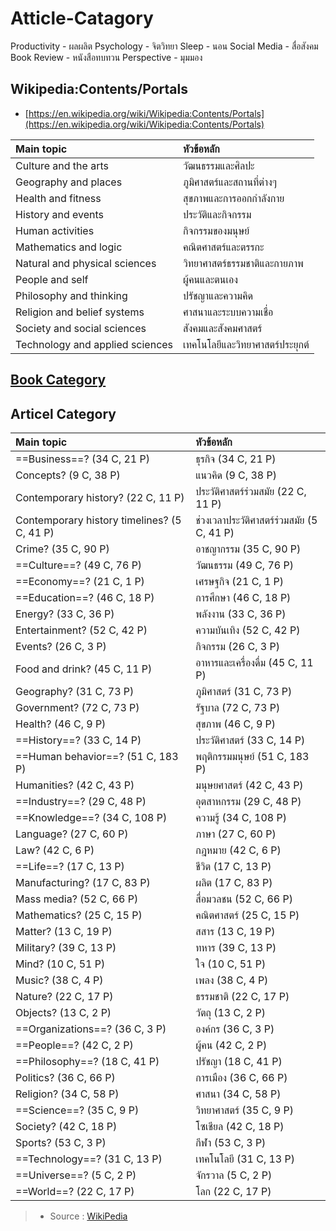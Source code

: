 # Atticle-Catagory

Productivity	-	ผลผลิต
Psychology	-	จิตวิทยา
Sleep	-	นอน
Social Media	-	สื่อสังคม
Book Review	-	หนังสือทบทวน
Perspective	-	มุมมอง

## Wikipedia:Contents/Portals

* [https://en.wikipedia.org/wiki/Wikipedia:Contents/Portals](https://en.wikipedia.org/wiki/Wikipedia:Contents/Portals)

| Main topic | หัวข้อหลัก |
| :--- | :--- |
| Culture and the arts | วัฒนธรรมและศิลปะ |
| Geography and places | ภูมิศาสตร์และสถานที่ต่างๆ |
| Health and fitness | สุขภาพและการออกกำลังกาย |
| History and events | ประวัติและกิจกรรม |
| Human activities | กิจกรรมของมนุษย์ |
| Mathematics and logic | คณิตศาสตร์และตรรกะ |
| Natural and physical sciences | วิทยาศาสตร์ธรรมชาติและกายภาพ |
| People and self | ผู้คนและตนเอง |
| Philosophy and thinking | ปรัชญาและความคิด |
| Religion and belief systems | ศาสนาและระบบความเชื่อ |
| Society and social sciences | สังคมและสังคมศาสตร์ |
| Technology and applied sciences | เทคโนโลยีและวิทยาศาสตร์ประยุกต์ |

## [Book Category](https://www.thaibooklibrary.com/library/index.html)

## Articel Category

| Main topic | หัวข้อหลัก |
| :--- | :--- |
| ==Business==? \(34 C, 21 P\) | ธุรกิจ \(34 C, 21 P\) |
| Concepts? \(9 C, 38 P\) | แนวคิด \(9 C, 38 P\) |
| Contemporary history? \(22 C, 11 P\) | ประวัติศาสตร์ร่วมสมัย \(22 C, 11 P\) |
| Contemporary history timelines? \(5 C, 41 P\) | ช่วงเวลาประวัติศาสตร์ร่วมสมัย \(5 C, 41 P\) |
| Crime? \(35 C, 90 P\) | อาชญากรรม \(35 C, 90 P\) |
| ==Culture==? \(49 C, 76 P\) | วัฒนธรรม \(49 C, 76 P\) |
| ==Economy==? \(21 C, 1 P\) | เศรษฐกิจ \(21 ​​C, 1 P\) |
| ==Education==? \(46 C, 18 P\) | การศึกษา \(46 C, 18 P\) |
| Energy? \(33 C, 36 P\) | พลังงาน \(33 C, 36 P\) |
| Entertainment? \(52 C, 42 P\) | ความบันเทิง \(52 C, 42 P\) |
| Events? \(26 C, 3 P\) | กิจกรรม \(26 C, 3 P\) |
| Food and drink? \(45 C, 11 P\) | อาหารและเครื่องดื่ม \(45 C, 11 P\) |
| Geography? \(31 C, 73 P\) | ภูมิศาสตร์ \(31 C, 73 P\) |
| Government? \(72 C, 73 P\) | รัฐบาล \(72 C, 73 P\) |
| Health? \(46 C, 9 P\) | สุขภาพ \(46 C, 9 P\) |
| ==History==? \(33 C, 14 P\) | ประวัติศาสตร์ \(33 C, 14 P\) |
| ==Human behavior==? \(51 C, 183 P\) | พฤติกรรมมนุษย์ \(51 C, 183 P\) |
| Humanities? \(42 C, 43 P\) | มนุษยศาสตร์ \(42 C, 43 P\) |
| ==Industry==? \(29 C, 48 P\) | อุตสาหกรรม \(29 C, 48 P\) |
| ==Knowledge==? \(34 C, 108 P\) | ความรู้ \(34 C, 108 P\) |
| Language? \(27 C, 60 P\) | ภาษา \(27 C, 60 P\) |
| Law? \(42 C, 6 P\) | กฎหมาย \(42 C, 6 P\) |
| ==Life==? \(17 C, 13 P\) | ชีวิต \(17 C, 13 P\) |
| Manufacturing? \(17 C, 83 P\) | ผลิต \(17 C, 83 P\) |
| Mass media? \(52 C, 66 P\) | สื่อมวลชน \(52 C, 66 P\) |
| Mathematics? \(25 C, 15 P\) | คณิตศาสตร์ \(25 C, 15 P\) |
| Matter? \(13 C, 19 P\) | สสาร \(13 C, 19 P\) |
| Military? \(39 C, 13 P\) | ทหาร \(39 C, 13 P\) |
| Mind? \(10 C, 51 P\) | ใจ \(10 C, 51 P\) |
| Music? \(38 C, 4 P\) | เพลง \(38 C, 4 P\) |
| Nature? \(22 C, 17 P\) | ธรรมชาติ \(22 C, 17 P\) |
| Objects? \(13 C, 2 P\) | วัตถุ \(13 C, 2 P\) |
| ==Organizations==? \(36 C, 3 P\) | องค์กร \(36 C, 3 P\) |
| ==People==? \(42 C, 2 P\) | ผู้คน \(42 C, 2 P\) |
| ==Philosophy==? \(18 C, 41 P\) | ปรัชญา \(18 C, 41 P\) |
| Politics? \(36 C, 66 P\) | การเมือง \(36 C, 66 P\) |
| Religion? \(34 C, 58 P\) | ศาสนา \(34 C, 58 P\) |
| ==Science==? \(35 C, 9 P\) | วิทยาศาสตร์ \(35 C, 9 P\) |
| Society? \(42 C, 18 P\) | โซเชียล \(42 C, 18 P\) |
| Sports? \(53 C, 3 P\) | กีฬา \(53 C, 3 P\) |
| ==Technology==? \(31 C, 13 P\) | เทคโนโลยี \(31 C, 13 P\) |
| ==Universe==? \(5 C, 2 P\) | จักรวาล \(5 C, 2 P\) |
| ==World==? \(22 C, 17 P\) | โลก \(22 C, 17 P\) |

> * Source : [WikiPedia](https://en.wikipedia.org/wiki/Category:Main_topic_classifications)

<!--stackedit_data:
eyJoaXN0b3J5IjpbMTE2NTgzOTIyNV19
-->